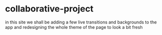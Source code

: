 # collaborative-project
in this site we shall be adding a few live transitions and backgrounds to the app and redesigning the whole theme of the page to look a bit fresh
